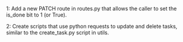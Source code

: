 1:
Add a new PATCH route in routes.py that allows the caller to set the is_done bit to 1 (or True).

2:
Create scripts that use python requests to update and delete tasks, similar to the create_task.py script in utils.